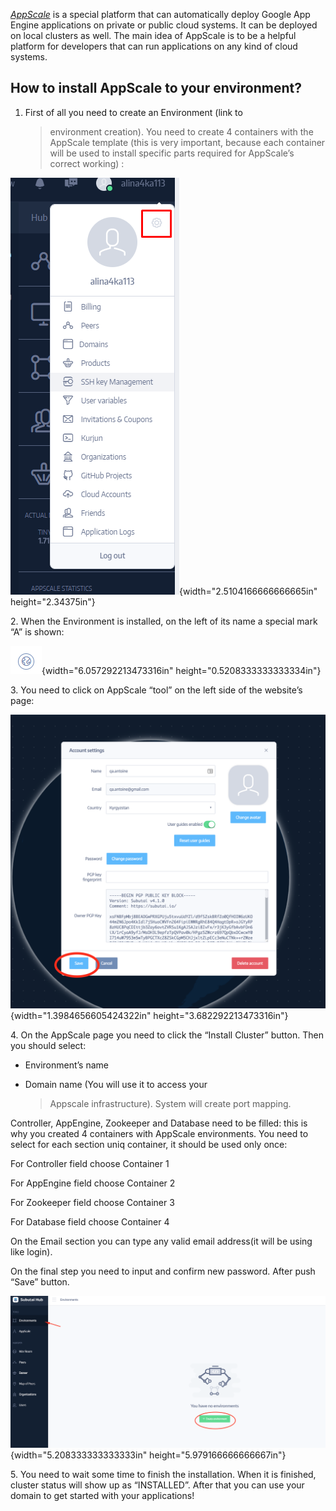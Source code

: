 [*AppScale*](https://www.appscale.com/) is a special platform that can
automatically deploy Google App Engine applications on private or public
cloud systems. It can be deployed on local clusters as well. The main
idea of AppScale is to be a helpful platform for developers that can run
applications on any kind of cloud systems.

How to install AppScale to your environment?
--------------------------------------------

1.  First of all you need to create an Environment (link to
    > environment creation). You need to create 4 containers with the
    > AppScale template (this is very important, because each container
    > will be used to install specific parts required for AppScale’s
    > correct working) :

![](./media/image2.png){width="2.5104166666666665in" height="2.34375in"}

2\. When the Environment is installed, on the left of its name a special
mark “A” is shown:

![](./media/image6.png){width="6.057292213473316in"
height="0.5208333333333334in"}

3\. You need to click on AppScale “tool” on the left side of the
website’s page:

![](./media/image5.png){width="1.3984656605424322in"
height="3.682292213473316in"}

4\. On the AppScale page you need to click the “Install Cluster” button.
Then you should select:

-   Environment’s name

-   Domain name (You will use it to access your
    > Appscale infrastructure). System will create port mapping.

Controller, AppEngine, Zookeeper and Database need to be filled: this is
why you created 4 containers with AppScale environments. You need to
select for each section uniq container, it should be used only once:

For Controller field choose Container 1

For AppEngine field choose Container 2

For Zookeeper field choose Container 3

For Database field choose Container 4

On the Email section you can type any valid email address(it will be
using like login).

On the final step you need to input and confirm new password. After push
“Save” button.

![](./media/image8.png){width="5.208333333333333in"
height="5.979166666666667in"}

5\. You need to wait some time to finish the installation. When it is
finished, cluster status will show up as “INSTALLED”. After that you can
use your domain to get started with your applications!
